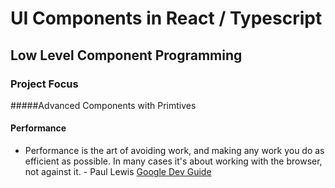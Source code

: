 # UI Components in React / Typescript

## Low Level Component Programming

### Project Focus

#####Advanced Components with Primtives

#### Performance

- Performance is the art of avoiding work, and making any work you do as efficient as possible. In many cases it's about working with the browser, not against it. - Paul Lewis [Google Dev Guide](https://developers.google.com/web/fundamentals/performance/rendering/)
